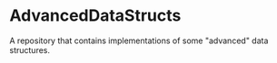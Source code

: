 # AdvancedDataStructs
A repository that contains implementations of some "advanced" data structures.

